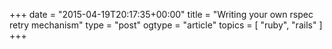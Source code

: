 +++
date = "2015-04-19T20:17:35+00:00"
title = "Writing your own rspec retry mechanism"
type = "post"
ogtype = "article"
topics = [ "ruby", "rails" ]
+++
